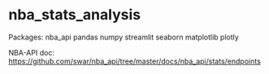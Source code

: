 # nba_stats_analysis

Packages:
nba_api
pandas
numpy
streamlit
seaborn
matplotlib
plotly


NBA-API doc: 
https://github.com/swar/nba_api/tree/master/docs/nba_api/stats/endpoints

